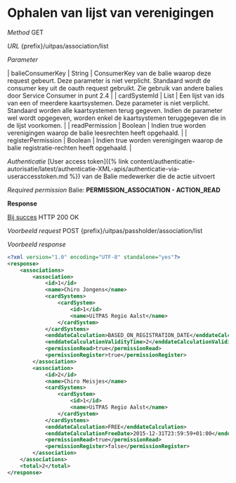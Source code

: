 ---
---

# Ophalen van lijst van verenigingen

_Method_
GET

_URL_
{prefix}/uitpas/association/list

_Parameter_

| balieConsumerKey | String | ConsumerKey van de balie waarop deze request gebeurt. Deze parameter is niet verplicht. Standaard wordt de consumer key uit de oauth request gebruikt. Zie gebruik van andere balies door Service Consumer in punt 2.4 |
| cardSystemId | List<long> | Een lijst van ids van een of meerdere kaartsystemen. Deze parameter is niet verplicht. Standaard worden alle kaartsystemen terug gegeven. Indien de parameter wel wordt opgegeven, worden enkel de kaartsystemen teruggegeven die in de lijst voorkomen. |
| readPermission | Boolean | Indien true worden verenigingen waarop de balie leesrechten heeft opgehaald. |
| registerPermission | Boolean | Indien true worden verenigingen waarop de balie registratie-rechten heeft opgehaald. |

_Authenticatie_
[User access token]({% link content/authenticatie-autorisatie/latest/authenticatie-XML-apis/authenticatie-via-useraccesstoken.md %}) van de Balie medewerker die de actie uitvoert

_Required permission_
Balie: **PERMISSION_ASSOCIATION - ACTION_READ**

**Response**

<u>Bij succes</u>
HTTP 200 OK

_Voorbeeld request_
POST {prefix}/uitpas/passholder/association/list

_Voorbeeld response_


~~~xml
<?xml version="1.0" encoding="UTF-8" standalone="yes"?>
<response>
    <associations>
        <association>
            <id>1</id>
            <name>Chiro Jongens</name>
            <cardSystems>
            	<cardSystem>
                	<id>1</id>
                	<name>UiTPAS Regio Aalst</name>
              	</cardSystem>
            </cardSystems>
            <enddateCalculation>BASED_ON_REGISTRATION_DATE</enddateCalculation>
            <enddateCalculationValidityTime>2</enddateCalculationValidityTime>
            <permissionRead>true</permissionRead>
            <permissionRegister>true</permissionRegister>
        </association>
        <association>
            <id>2</id>
            <name>Chiro Meisjes</name>
            <cardSystems>
            	<cardSystem>
                	<id>1</id>
                	<name>UiTPAS Regio Aalst</name>
              	</cardSystem>
            </cardSystems>
            <enddateCalculation>FREE</enddateCalculation>
            <enddateCalculationFreeDate>2015-12-31T23:59:59+01:00</enddateCalculationFreeDate>
            <permissionRead>true</permissionRead>
            <permissionRegister>false</permissionRegister>
        </association>
    </associations>
    <total>2</total>
</response>
~~~
